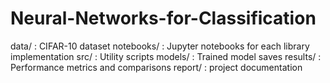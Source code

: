 # Neural-Networks-for-Classification
data/ : CIFAR-10 dataset 
notebooks/ : Jupyter notebooks for each library implementation
src/ :  Utility scripts
models/ : Trained model saves
results/ : Performance metrics and comparisons
report/ : project documentation